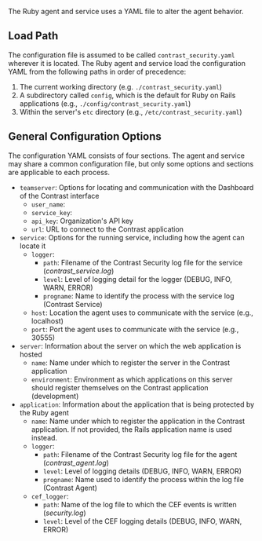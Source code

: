 <!-- 
title: "Ruby Agent Configuration"
description: "Configurint the Ruby Agent and Service"
tags: "installation ruby on rails agent service configuration"
-->

The Ruby agent and service uses a YAML file to alter the agent behavior. 

## Load Path

The configuration file is assumed to be called `contrast_security.yaml` wherever it is located. The Ruby agent and service load the configuration YAML from the following paths in order of precedence:

1. The current working directory (e.g. `./contrast_security.yaml`)
2. A subdirectory called `config`, which is the default for Ruby on Rails applications (e.g., `./config/contrast_security.yaml`)
3. Within the server's `etc` directory (e.g., `/etc/contrast_security.yaml`)

## General Configuration Options

The configuration YAML consists of four sections. The agent and service may share a common configuration file, but only some options and sections are applicable to each process.

* `teamserver`: Options for locating and communication with the Dashboard of the Contrast interface
  * `user_name`: 
  * `service_key`: 
  * `api_key`: Organization's API key
  * `url`: URL to connect to the Contrast application
* `service`: Options for the running service, including how the agent can locate it
  * `logger`:
    * `path`: Filename of the Contrast Security log file for the service (*contrast_service.log*)
    * `level`: Level of logging detail for the logger (DEBUG, INFO, WARN, ERROR) 
    * `progname`: Name to identify the process with the service log (Contrast Service)
  * `host`: Location the agent uses to communicate with the service (e.g., localhost)
  * `port`: Port the agent uses to communicate with the service (e.g., 30555)
* `server`: Information about the server on which the web application is hosted
  * `name`: Name under which to register the server in the Contrast application 
  * `environment`: Environment as which applications on this server should register themselves on the Contrast application (development)
* `application`: Information about the application that is being protected by the Ruby agent
  * `name`: Name under which to register the application in the Contrast application. If not provided, the Rails application name is used instead.
  * `logger`:
    * `path`: Filename of the Contrast Security log file for the agent (*contrast_agent.log*)
    * `level`: Level of logging details (DEBUG, INFO, WARN, ERROR)
    * `progname`: Name used to identify the process within the log file (Contrast Agent)
  * `cef_logger`:
    * `path`: Name of the log file to which the CEF events is written (*security.log*)
    * `level`: Level of the CEF logging details (DEBUG, INFO, WARN, ERROR)

